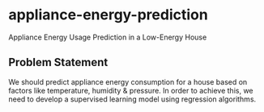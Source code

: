 # appliance-energy-prediction
Appliance Energy Usage Prediction in a Low-Energy House

## Problem Statement
We should predict appliance energy consumption for a house based on factors like temperature, humidity & pressure. In order to achieve this, we need to develop a supervised learning model using regression algorithms.

